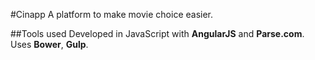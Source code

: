 #Cinapp
A platform to make movie choice easier.

##Tools used
Developed in JavaScript with **AngularJS** and **Parse.com**.
Uses **Bower**, **Gulp**. 
